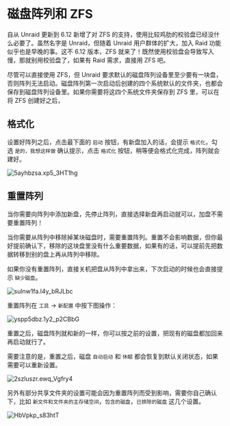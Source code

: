 # 磁盘阵列和 ZFS

自从 Unraid 更新到 6.12 新增了对 ZFS 的支持，使用比较鸡肋的校验盘已经没什么必要了。虽然名字是 Unraid，但随着 Unraid 用户群体的扩大，加入 Raid 功能似乎也是早晚的事。这不 6.12 版本，ZFS 就来了！既然使用校验盘会导致写入慢，那就别用校验盘了，如果有 Raid 需求，直接用 ZFS 吧。

尽管可以直接使用 ZFS，但 Unraid 要求默认的磁盘阵列设备里至少要有一块盘，否则阵列无法启动。磁盘阵列第一次启动后创建的四个系统默认的文件夹，也都会保存到磁盘阵列设备里。如果你需要将这四个系统文件夹保存到 ZFS 里，可以在将 ZFS 创建好之后，

## 格式化

设置好阵列之后，点击最下面的 `启动` 按钮，有新盘加入的话，会提示 `格式化`，勾选 `是的，我想这样做` 确认提示，点击 `格式化` 按钮，稍等便会格式化完成，阵列就会建好。

![5ayhbzsa.xp5_3HT1hg](https://img-1255332810.cos.ap-chengdu.myqcloud.com/5ayhbzsa.xp5_3HT1hg.png)


## 重置阵列

当你需要向阵列中添加新盘，先停止阵列，直接选择新盘再启动就可以，加盘不需要重置阵列！

当你需要从阵列中移除掉某块磁盘时，需要重置阵列。重置不会影响数据，但你最好提前确认下，移除的这块盘里没有什么重要数据，如果有的话，可以提前先把数据转移到别的盘上再从阵列中移除。

如果你没有重置阵列，直接关机把盘从阵列中拿出来，下次启动的时候也会直接提示 `缺少磁盘`。

![sulnw1fa.l4y_bRJLbc](https://img-1255332810.cos.ap-chengdu.myqcloud.com/sulnw1fa.l4y_bRJLbc.png)

重置阵列在 `工具` -> `新配置` 中按下图操作：

![yspp5dbz.1y2_p2CBbG](https://img-1255332810.cos.ap-chengdu.myqcloud.com/yspp5dbz.1y2_p2CBbG.png)

重置之后，磁盘阵列就和新的一样，你可以按之前的设置，把现有的磁盘都加回来再启动就行了。

需要注意的是，重置之后，磁盘 `自动启动` 和 `休眠` 都会恢复到默认关闭状态，如果需要可以重新设置。

![2szluszr.ewq_Vgfry4](https://img-1255332810.cos.ap-chengdu.myqcloud.com/2szluszr.ewq_Vgfry4.png)

另外有部分共享文件夹的设置可能会因为重置阵列而受到影响，需要你自己确认下，比如 `新文件和文件夹的主存储空间`，`包含的磁盘`，`已排除的磁盘` 这几个设置。

![HbVpkp_s83htT](https://img-1255332810.cos.ap-chengdu.myqcloud.com/HbVpkp_s83htT.png)